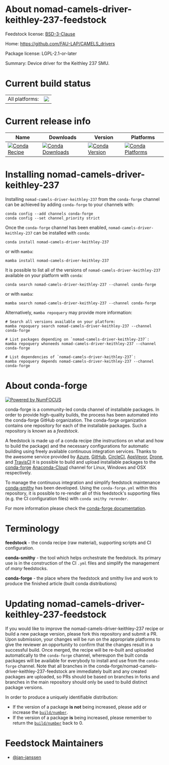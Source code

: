 About nomad-camels-driver-keithley-237-feedstock
================================================

Feedstock license: [BSD-3-Clause](https://github.com/conda-forge/nomad-camels-driver-keithley-237-feedstock/blob/main/LICENSE.txt)

Home: https://github.com/FAU-LAP/CAMELS_drivers

Package license: LGPL-2.1-or-later

Summary: Device driver for the Keithley 237 SMU.

Current build status
====================


<table><tr><td>All platforms:</td>
    <td>
      <a href="https://dev.azure.com/conda-forge/feedstock-builds/_build/latest?definitionId=20703&branchName=main">
        <img src="https://dev.azure.com/conda-forge/feedstock-builds/_apis/build/status/nomad-camels-driver-keithley-237-feedstock?branchName=main">
      </a>
    </td>
  </tr>
</table>

Current release info
====================

| Name | Downloads | Version | Platforms |
| --- | --- | --- | --- |
| [![Conda Recipe](https://img.shields.io/badge/recipe-nomad--camels--driver--keithley--237-green.svg)](https://anaconda.org/conda-forge/nomad-camels-driver-keithley-237) | [![Conda Downloads](https://img.shields.io/conda/dn/conda-forge/nomad-camels-driver-keithley-237.svg)](https://anaconda.org/conda-forge/nomad-camels-driver-keithley-237) | [![Conda Version](https://img.shields.io/conda/vn/conda-forge/nomad-camels-driver-keithley-237.svg)](https://anaconda.org/conda-forge/nomad-camels-driver-keithley-237) | [![Conda Platforms](https://img.shields.io/conda/pn/conda-forge/nomad-camels-driver-keithley-237.svg)](https://anaconda.org/conda-forge/nomad-camels-driver-keithley-237) |

Installing nomad-camels-driver-keithley-237
===========================================

Installing `nomad-camels-driver-keithley-237` from the `conda-forge` channel can be achieved by adding `conda-forge` to your channels with:

```
conda config --add channels conda-forge
conda config --set channel_priority strict
```

Once the `conda-forge` channel has been enabled, `nomad-camels-driver-keithley-237` can be installed with `conda`:

```
conda install nomad-camels-driver-keithley-237
```

or with `mamba`:

```
mamba install nomad-camels-driver-keithley-237
```

It is possible to list all of the versions of `nomad-camels-driver-keithley-237` available on your platform with `conda`:

```
conda search nomad-camels-driver-keithley-237 --channel conda-forge
```

or with `mamba`:

```
mamba search nomad-camels-driver-keithley-237 --channel conda-forge
```

Alternatively, `mamba repoquery` may provide more information:

```
# Search all versions available on your platform:
mamba repoquery search nomad-camels-driver-keithley-237 --channel conda-forge

# List packages depending on `nomad-camels-driver-keithley-237`:
mamba repoquery whoneeds nomad-camels-driver-keithley-237 --channel conda-forge

# List dependencies of `nomad-camels-driver-keithley-237`:
mamba repoquery depends nomad-camels-driver-keithley-237 --channel conda-forge
```


About conda-forge
=================

[![Powered by
NumFOCUS](https://img.shields.io/badge/powered%20by-NumFOCUS-orange.svg?style=flat&colorA=E1523D&colorB=007D8A)](https://numfocus.org)

conda-forge is a community-led conda channel of installable packages.
In order to provide high-quality builds, the process has been automated into the
conda-forge GitHub organization. The conda-forge organization contains one repository
for each of the installable packages. Such a repository is known as a *feedstock*.

A feedstock is made up of a conda recipe (the instructions on what and how to build
the package) and the necessary configurations for automatic building using freely
available continuous integration services. Thanks to the awesome service provided by
[Azure](https://azure.microsoft.com/en-us/services/devops/), [GitHub](https://github.com/),
[CircleCI](https://circleci.com/), [AppVeyor](https://www.appveyor.com/),
[Drone](https://cloud.drone.io/welcome), and [TravisCI](https://travis-ci.com/)
it is possible to build and upload installable packages to the
[conda-forge](https://anaconda.org/conda-forge) [Anaconda-Cloud](https://anaconda.org/)
channel for Linux, Windows and OSX respectively.

To manage the continuous integration and simplify feedstock maintenance
[conda-smithy](https://github.com/conda-forge/conda-smithy) has been developed.
Using the ``conda-forge.yml`` within this repository, it is possible to re-render all of
this feedstock's supporting files (e.g. the CI configuration files) with ``conda smithy rerender``.

For more information please check the [conda-forge documentation](https://conda-forge.org/docs/).

Terminology
===========

**feedstock** - the conda recipe (raw material), supporting scripts and CI configuration.

**conda-smithy** - the tool which helps orchestrate the feedstock.
                   Its primary use is in the construction of the CI ``.yml`` files
                   and simplify the management of *many* feedstocks.

**conda-forge** - the place where the feedstock and smithy live and work to
                  produce the finished article (built conda distributions)


Updating nomad-camels-driver-keithley-237-feedstock
===================================================

If you would like to improve the nomad-camels-driver-keithley-237 recipe or build a new
package version, please fork this repository and submit a PR. Upon submission,
your changes will be run on the appropriate platforms to give the reviewer an
opportunity to confirm that the changes result in a successful build. Once
merged, the recipe will be re-built and uploaded automatically to the
`conda-forge` channel, whereupon the built conda packages will be available for
everybody to install and use from the `conda-forge` channel.
Note that all branches in the conda-forge/nomad-camels-driver-keithley-237-feedstock are
immediately built and any created packages are uploaded, so PRs should be based
on branches in forks and branches in the main repository should only be used to
build distinct package versions.

In order to produce a uniquely identifiable distribution:
 * If the version of a package **is not** being increased, please add or increase
   the [``build/number``](https://docs.conda.io/projects/conda-build/en/latest/resources/define-metadata.html#build-number-and-string).
 * If the version of a package **is** being increased, please remember to return
   the [``build/number``](https://docs.conda.io/projects/conda-build/en/latest/resources/define-metadata.html#build-number-and-string)
   back to 0.

Feedstock Maintainers
=====================

* [@jan-janssen](https://github.com/jan-janssen/)


